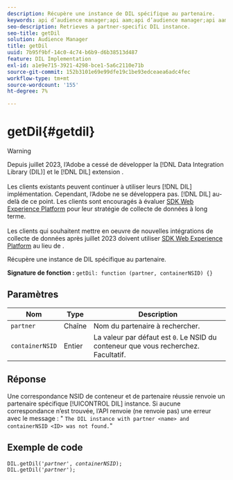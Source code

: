 ```yaml
---
description: Récupère une instance de DIL spécifique au partenaire.
keywords: api d’audience manager;api aam;api d’audience manager;api aam
seo-description: Retrieves a partner-specific DIL instance.
seo-title: getDil
solution: Audience Manager
title: getDil
uuid: 7b95f9bf-14c0-4c74-b6b9-d6b38513d487
feature: DIL Implementation
exl-id: a1e9e715-3921-4298-bce1-5a6c2110e71b
source-git-commit: 152b3101e69e99dfe19c1be93edceaea6adc4fec
workflow-type: tm+mt
source-wordcount: '155'
ht-degree: 7%

---
```


# getDil{#getdil}

>[!WARNING]
>
>Depuis juillet 2023, l’Adobe a cessé de développer la [!DNL Data Integration Library (DIL)] et le [!DNL DIL] extension .
><br><br>
>Les clients existants peuvent continuer à utiliser leurs [!DNL DIL] implémentation. Cependant, l’Adobe ne se développera pas. [!DNL DIL] au-delà de ce point. Les clients sont encouragés à évaluer [SDK Web Experience Platform](https://experienceleague.adobe.com/docs/experience-platform/edge/home.html?lang=en) pour leur stratégie de collecte de données à long terme.
><br><br>
>Les clients qui souhaitent mettre en oeuvre de nouvelles intégrations de collecte de données après juillet 2023 doivent utiliser [SDK Web Experience Platform](https://experienceleague.adobe.com/docs/experience-platform/edge/home.html?lang=en) au lieu de .

Récupère une instance de DIL spécifique au partenaire.

**Signature de fonction :** `getDil: function (partner, containerNSID) {}`

<!-- r_dil_get_dil.xml -->

## Paramètres

| Nom | Type | Description |
|---|---|---|
| `partner` | Chaîne | Nom du partenaire à rechercher. |
| `containerNSID` | Entier | La valeur par défaut est `0`. Le NSID du conteneur que vous recherchez. Facultatif. |

## Réponse

Une correspondance NSID de conteneur et de partenaire réussie renvoie un partenaire spécifique [!UICONTROL DIL] instance. Si aucune correspondance n’est trouvée, l’API renvoie (ne renvoie pas) une erreur avec le message : &quot; `The DIL instance with partner <name> and containerNSID <ID> was not found.`&quot;

## Exemple de code

<pre class="java"><code>DIL.getDil('<i>partner</i>', <i>containerNSID</i>); 
DIL.getDil('<i>partner</i>');</code></pre>

